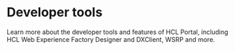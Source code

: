# Developer tools

Learn more about the developer tools and features of HCL Portal, including HCL Web Experience Factory Designer and DXClient, WSRP and more.

